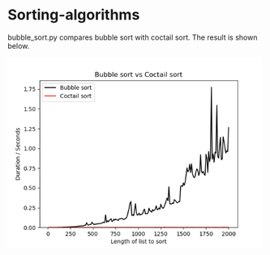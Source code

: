 # Sorting-algorithms

bubble_sort.py compares bubble sort with coctail sort. The result is shown below.

![Bubble sort vs Coctail sort](comparison.png)
